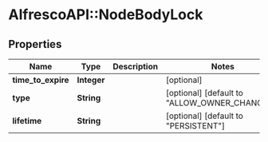 # AlfrescoAPI::NodeBodyLock

## Properties
Name | Type | Description | Notes
------------ | ------------- | ------------- | -------------
**time_to_expire** | **Integer** |  | [optional] 
**type** | **String** |  | [optional] [default to &quot;ALLOW_OWNER_CHANGES&quot;]
**lifetime** | **String** |  | [optional] [default to &quot;PERSISTENT&quot;]


